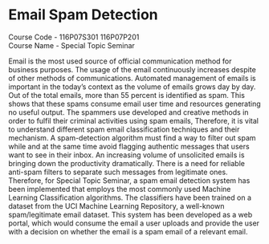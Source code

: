 # Email Spam Detection

Course Code - 116P07S301 116P07P201<br>
Course Name - Special Topic Seminar

Email is the most used source of official communication method for business purposes. The usage of the email continuously increases despite of other methods of communications. Automated management of emails is important in the today’s context as the volume of emails grows day by day. Out of the total emails, more than 55 percent is identified as spam. This shows that these spams consume email user time and resources generating no useful output. The spammers use developed and creative methods in order to fulfil their criminal activities using spam emails, Therefore, it is vital to understand different spam email classification techniques and their mechanism. A spam-detection algorithm must find a way to filter out spam while and at the same time avoid flagging authentic messages that users want to see in their inbox. An increasing volume of unsolicited emails is bringing down the productivity dramatically. There is a need for reliable anti-spam filters to separate such messages from legitimate ones. Therefore, for Special Topic Seminar, a spam email detection system has been implemented that employs the most commonly used Machine Learning Classification algorithms. The classifiers have been trained on a dataset from the UCI Machine Learning Repository, a well-known spam/legitimate email dataset. This system has been developed as a web portal, which would consume the email a user uploads and provide the user with a decision on whether the email is a spam email of a relevant email.
